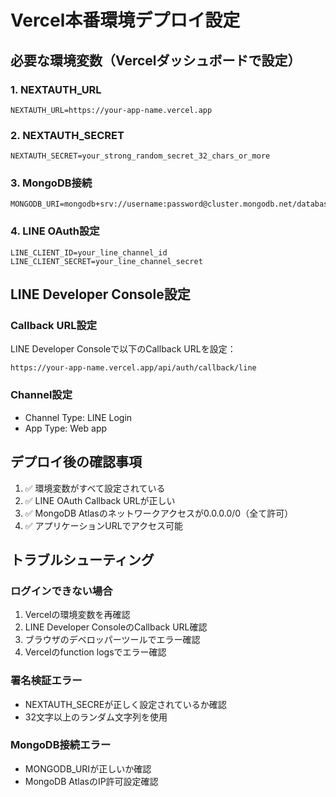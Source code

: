 # Vercel本番環境デプロイ設定

## 必要な環境変数（Vercelダッシュボードで設定）

### 1. NEXTAUTH_URL
```
NEXTAUTH_URL=https://your-app-name.vercel.app
```

### 2. NEXTAUTH_SECRET
```
NEXTAUTH_SECRET=your_strong_random_secret_32_chars_or_more
```

### 3. MongoDB接続
```
MONGODB_URI=mongodb+srv://username:password@cluster.mongodb.net/database
```

### 4. LINE OAuth設定
```
LINE_CLIENT_ID=your_line_channel_id
LINE_CLIENT_SECRET=your_line_channel_secret
```

## LINE Developer Console設定

### Callback URL設定
LINE Developer Consoleで以下のCallback URLを設定：
```
https://your-app-name.vercel.app/api/auth/callback/line
```

### Channel設定
- Channel Type: LINE Login
- App Type: Web app

## デプロイ後の確認事項

1. ✅ 環境変数がすべて設定されている
2. ✅ LINE OAuth Callback URLが正しい
3. ✅ MongoDB Atlasのネットワークアクセスが0.0.0.0/0（全て許可）
4. ✅ アプリケーションURLでアクセス可能

## トラブルシューティング

### ログインできない場合
1. Vercelの環境変数を再確認
2. LINE Developer ConsoleのCallback URL確認
3. ブラウザのデベロッパーツールでエラー確認
4. Vercelのfunction logsでエラー確認

### 署名検証エラー
- NEXTAUTH_SECREが正しく設定されているか確認
- 32文字以上のランダム文字列を使用

### MongoDB接続エラー
- MONGODB_URIが正しいか確認
- MongoDB AtlasのIP許可設定確認